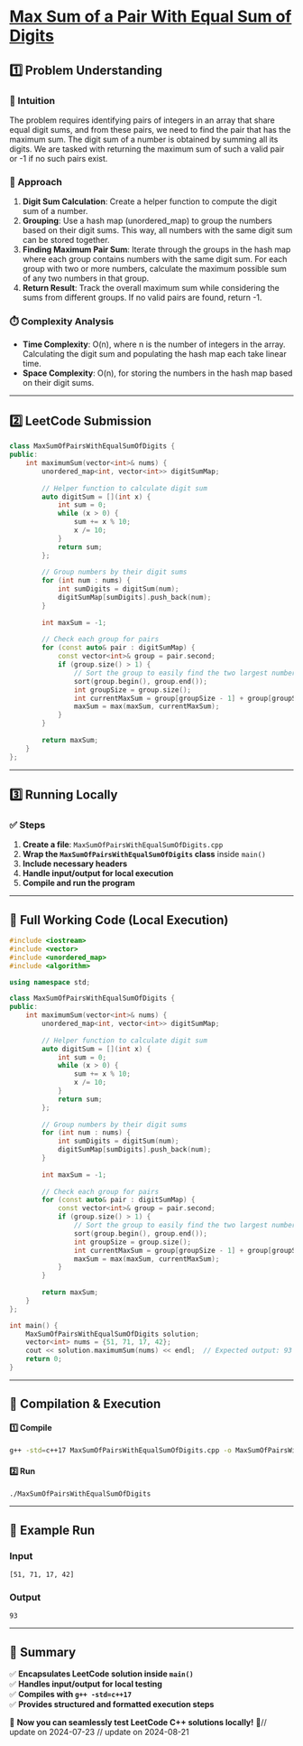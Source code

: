 # **[Max Sum of a Pair With Equal Sum of Digits](https://leetcode.com/problems/max-sum-of-a-pair-with-equal-sum-of-digits/description/)**  

## **1️⃣ Problem Understanding**  
### **📌 Intuition**  
The problem requires identifying pairs of integers in an array that share equal digit sums, and from these pairs, we need to find the pair that has the maximum sum. The digit sum of a number is obtained by summing all its digits. We are tasked with returning the maximum sum of such a valid pair or -1 if no such pairs exist.

### **🚀 Approach**  
1. **Digit Sum Calculation**: Create a helper function to compute the digit sum of a number.
2. **Grouping**: Use a hash map (unordered_map) to group the numbers based on their digit sums. This way, all numbers with the same digit sum can be stored together.
3. **Finding Maximum Pair Sum**: Iterate through the groups in the hash map where each group contains numbers with the same digit sum. For each group with two or more numbers, calculate the maximum possible sum of any two numbers in that group.
4. **Return Result**: Track the overall maximum sum while considering the sums from different groups. If no valid pairs are found, return -1.

### **⏱️ Complexity Analysis**  
- **Time Complexity**: O(n), where n is the number of integers in the array. Calculating the digit sum and populating the hash map each take linear time.
- **Space Complexity**: O(n), for storing the numbers in the hash map based on their digit sums.

---  

## **2️⃣ LeetCode Submission**  
```cpp
class MaxSumOfPairsWithEqualSumOfDigits {
public:
    int maximumSum(vector<int>& nums) {
        unordered_map<int, vector<int>> digitSumMap;
        
        // Helper function to calculate digit sum
        auto digitSum = [](int x) {
            int sum = 0;
            while (x > 0) {
                sum += x % 10;
                x /= 10;
            }
            return sum;
        };
        
        // Group numbers by their digit sums
        for (int num : nums) {
            int sumDigits = digitSum(num);
            digitSumMap[sumDigits].push_back(num);
        }
        
        int maxSum = -1;
        
        // Check each group for pairs
        for (const auto& pair : digitSumMap) {
            const vector<int>& group = pair.second;
            if (group.size() > 1) {
                // Sort the group to easily find the two largest numbers
                sort(group.begin(), group.end());
                int groupSize = group.size();
                int currentMaxSum = group[groupSize - 1] + group[groupSize - 2];
                maxSum = max(maxSum, currentMaxSum);
            }
        }
        
        return maxSum;
    }
}; 
```  

---  

## **3️⃣ Running Locally**  
### **✅ Steps**  
1. **Create a file**: `MaxSumOfPairsWithEqualSumOfDigits.cpp`  
2. **Wrap the `MaxSumOfPairsWithEqualSumOfDigits` class** inside `main()`  
3. **Include necessary headers**  
4. **Handle input/output for local execution**  
5. **Compile and run the program**  

---  

## **📝 Full Working Code (Local Execution)**  
```cpp
#include <iostream>
#include <vector>
#include <unordered_map>
#include <algorithm>

using namespace std;

class MaxSumOfPairsWithEqualSumOfDigits {
public:
    int maximumSum(vector<int>& nums) {
        unordered_map<int, vector<int>> digitSumMap;
        
        // Helper function to calculate digit sum
        auto digitSum = [](int x) {
            int sum = 0;
            while (x > 0) {
                sum += x % 10;
                x /= 10;
            }
            return sum;
        };
        
        // Group numbers by their digit sums
        for (int num : nums) {
            int sumDigits = digitSum(num);
            digitSumMap[sumDigits].push_back(num);
        }
        
        int maxSum = -1;
        
        // Check each group for pairs
        for (const auto& pair : digitSumMap) {
            const vector<int>& group = pair.second;
            if (group.size() > 1) {
                // Sort the group to easily find the two largest numbers
                sort(group.begin(), group.end());
                int groupSize = group.size();
                int currentMaxSum = group[groupSize - 1] + group[groupSize - 2];
                maxSum = max(maxSum, currentMaxSum);
            }
        }
        
        return maxSum;
    }
};

int main() {
    MaxSumOfPairsWithEqualSumOfDigits solution;
    vector<int> nums = {51, 71, 17, 42};
    cout << solution.maximumSum(nums) << endl;  // Expected output: 93
    return 0;
}
```  

---  

## **🔧 Compilation & Execution**  
#### **1️⃣ Compile**  
```bash
g++ -std=c++17 MaxSumOfPairsWithEqualSumOfDigits.cpp -o MaxSumOfPairsWithEqualSumOfDigits
```  

#### **2️⃣ Run**  
```bash
./MaxSumOfPairsWithEqualSumOfDigits
```  

---  

## **🎯 Example Run**  
### **Input**  
```
[51, 71, 17, 42]
```  
### **Output**  
```
93
```  

---  

## **📌 Summary**  
✅ **Encapsulates LeetCode solution inside `main()`**  
✅ **Handles input/output for local testing**  
✅ **Compiles with `g++ -std=c++17`**  
✅ **Provides structured and formatted execution steps**  

🚀 **Now you can seamlessly test LeetCode C++ solutions locally!** 🚀// update on 2024-07-23
// update on 2024-08-21
